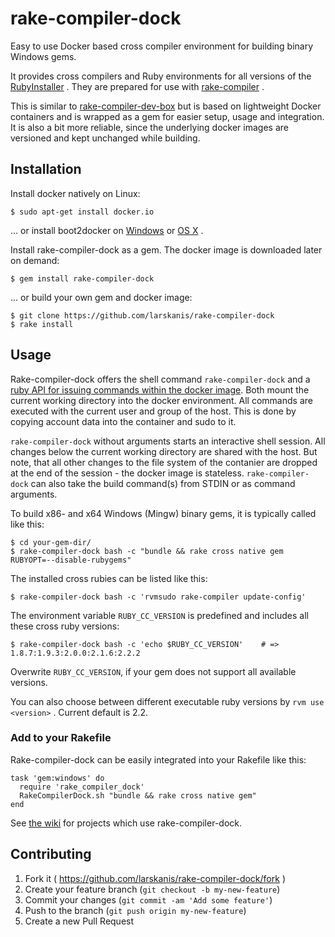 # rake-compiler-dock

Easy to use Docker based cross compiler environment for building binary Windows gems.

It provides cross compilers and Ruby environments for all versions of the [RubyInstaller](http://rubyinstaller.org/) .
They are prepared for use with [rake-compiler](https://github.com/rake-compiler/rake-compiler) .

This is similar to [rake-compiler-dev-box](https://github.com/tjschuck/rake-compiler-dev-box) but is based on lightweight Docker containers and is wrapped as a gem for easier setup, usage and integration.
It is also a bit more reliable, since the underlying docker images are versioned and kept unchanged while building.

## Installation

Install docker natively on Linux:

    $ sudo apt-get install docker.io

... or install boot2docker on [Windows](https://github.com/boot2docker/windows-installer/releases) or [OS X](https://github.com/boot2docker/osx-installer/releases) .

Install rake-compiler-dock as a gem. The docker image is downloaded later on demand:

    $ gem install rake-compiler-dock

... or build your own gem and docker image:

    $ git clone https://github.com/larskanis/rake-compiler-dock
    $ rake install


## Usage

Rake-compiler-dock offers the shell command `rake-compiler-dock` and a [ruby API for issuing commands within the docker image](http://www.rubydoc.info/gems/rake-compiler-dock/RakeCompilerDock).
Both mount the current working directory into the docker environment.
All commands are executed with the current user and group of the host.
This is done by copying account data into the container and sudo to it.

`rake-compiler-dock` without arguments starts an interactive shell session.
All changes below the current working directory are shared with the host.
But note, that all other changes to the file system of the contanier are dropped at the end of the session - the docker image is stateless. `rake-compiler-dock` can also take the build command(s) from STDIN or as command arguments.

To build x86- and x64 Windows (Mingw) binary gems, it is typically called like this:

    $ cd your-gem-dir/
    $ rake-compiler-dock bash -c "bundle && rake cross native gem RUBYOPT=--disable-rubygems"

The installed cross rubies can be listed like this:

    $ rake-compiler-dock bash -c 'rvmsudo rake-compiler update-config'

The environment variable `RUBY_CC_VERSION` is predefined and includes all these cross ruby versions:

    $ rake-compiler-dock bash -c 'echo $RUBY_CC_VERSION'    # =>  1.8.7:1.9.3:2.0.0:2.1.6:2.2.2

Overwrite `RUBY_CC_VERSION`, if your gem does not support all available versions.

You can also choose between different executable ruby versions by `rvm use <version>` . Current default is 2.2.

### Add to your Rakefile

Rake-compiler-dock can be easily integrated into your Rakefile like this:

    task 'gem:windows' do
      require 'rake_compiler_dock'
      RakeCompilerDock.sh "bundle && rake cross native gem"
    end

See [the wiki](https://github.com/larskanis/rake-compiler-dock/wiki/Projects-using-rake-compiler) for projects which use rake-compiler-dock.

## Contributing

1. Fork it ( https://github.com/larskanis/rake-compiler-dock/fork )
2. Create your feature branch (`git checkout -b my-new-feature`)
3. Commit your changes (`git commit -am 'Add some feature'`)
4. Push to the branch (`git push origin my-new-feature`)
5. Create a new Pull Request
